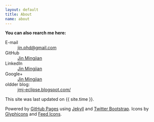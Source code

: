```yaml
---
layout: default
title: About
name: about
--- 
```


**You can also rearch me here:**

<dl class="dl-horizontal">
  <dt>E-mail</dt><dd><a href="mailto:jin.phd@gmail.com">jin.phd@gmail.com</a></dd>
  <dt>GitHub</dt><dd><a href="https://github.com/jinmingjian">Jin Mingjian</a></dd>
  <dt>LinkedIn</dt><dd><a href="http://www.linkedin.com/in/Jin Mingjian">Jin Mingjian</a></dd>
  <dt>Google+</dt><dd><a href="https://plus.google.com/u/0/100977067839263034722">Jin Mingjian</a></dd>
  <dt>oldder blog:</dt><dd><a href="http://jmj-eclipse.blogspot.com/">jmj-eclipse.blogspot.com/</a></dd>
</dl>

This site was last updated on {{ site.time }}.

Powered by [GitHub Pages](http://pages.github.com/) using [Jekyll](https://github.com/mojombo/jekyll) and [Twitter Bootstrap](http://twitter.github.com/bootstrap/). Icons by [Glyphicons](http://glyphicons.com/) and [Feed Icons](http://www.feedicons.com/).

